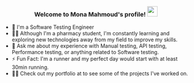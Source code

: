 


<h3 align="center">
  Welcome to Mona Mahmoud's profile!
  <img src="https://media.giphy.com/media/hvRJCLFzcasrR4ia7z/giphy.gif" width="28">
</h3>
<!-- Typing SVG by DenverCoder1 - https://github.com/DenverCoder1/readme-typing-svg -->
<p align="center">
  <a href="https://github.com/DenverCoder1/readme-typing-svg"></a>
</p> 


- 🏢 I'm a Software Testing Engineer 
- 👨‍💻 Although I'm a pharmacy student, I'm constantly learning and exploring new technologies away from my field to improve my skills.
- 💬 Ask me about my experience with Manual testing, API testing, Performance testing, or anything related to Software testing.
- ⚡ Fun Fact: I'm a runner and my perfect day would start with at least 30min running.
- 👨‍💻 Check out my portfolio at  to see some of the projects I've worked on.






